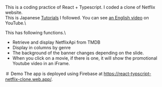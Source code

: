 This is a coding practice of React + Typescript. I coded a clone of Netflix website.\
This is Japanese [Tutorials](https://zenn.dev/gunners6518/books/4c4672f32dd100) I followed. You can see [an English video](https://youtu.be/XtMThy8QKqU) on YouTube.\

This has following functions.\
- Retrieve and display NetflixApi from TMDB
- Display in columns by genre
- The background of the banner changes depending on the slide.
- When you click on a movie, if there is one, it will show the promotional Youtube video in an iFrame.

＃ Demo
The app is deployed using Firebase at https://react-typscript-netflix-clone.web.app/.
